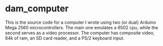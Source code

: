 # dam_computer

This is the source code for a computer I wrote using two (or dual) Arduino Mega 2560 microcontrollers.
The main one emulates a 6502 cpu, while the second serves as a video processor.  The
computer has composite video, 64k of ram, an SD card reader, and a PS/2 keyboard input.
